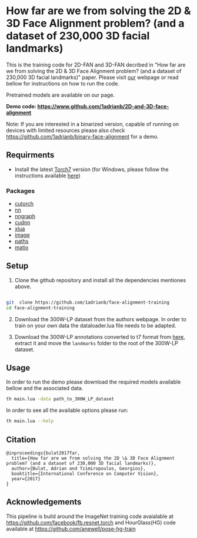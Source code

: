 # How far are we from solving the 2D \& 3D Face Alignment problem? (and a dataset of 230,000 3D facial landmarks)

This is the training code for 2D-FAN and 3D-FAN decribed in "How far are we from solving the 2D \& 3D Face Alignment problem? (and a dataset of 230,000 3D facial landmarks)" paper. Please visit [our](https://www.adrianbulat.com) webpage or read bellow for instructions on how to run the code.

Pretrained models are available on our page.

**Demo code: <https://www.github.com/1adrianb/2D-and-3D-face-alignment>**

Note: If you are interested in a binarized version, capable of running on devices with limited resources please also check <https://github.com/1adrianb/binary-face-alignment> for a demo.

## Requirments

- Install the latest [Torch7](http://torch.ch/docs/getting-started.html) version (for Windows, please follow the instructions available [here](https://github.com/torch/distro/blob/master/win-files/README.md))

### Packages

- [cutorch](https://github.com/torch/cutorch)
- [nn](https://github.com/torch/nn)
- [nngraph](https://github.com/torch/nngraph)
- [cudnn](https://github.com/soumith/cudnn.torch)
- [xlua](https://github.com/torch/xlua)
- [image](https://github.com/torch/image)
- [paths](https://github.com/torch/paths)
- [matio](https://github.com/soumith/matio-ffi.torch)

## Setup

1. Clone the github repository and install all the dependencies mentiones above.

```bash

git  clone https://github.com/1adrianb/face-alignment-training
cd face-alignment-training
```

2. Download the 300W-LP dataset from the authors webpage. In order to train on your own data the dataloader.lua file needs to be adapted.

3. Download the 300W-LP annotations converted to t7 format from [here](https://www.adrianbulat.com/downloads/FaceAlignment/landmarks.zip), extract it and move the ```landmarks``` folder to the root of the 300W-LP dataset.

## Usage

In order to run the demo please download the required models available bellow and the associated data.

```bash
th main.lua -data path_to_300W_LP_dataset
```

In order to see all the available options please run:

```bash
th main.lua --help
```

## Citation

```
@inproceedings{bulat2017far,
  title={How far are we from solving the 2D \& 3D Face Alignment problem? (and a dataset of 230,000 3D facial landmarks)},
  author={Bulat, Adrian and Tzimiropoulos, Georgios},
  booktitle={International Conference on Computer Vision},
  year={2017}
}
```

## Acknowledgements

This pipeline is build around the ImageNet training code avaialable at <https://github.com/facebook/fb.resnet.torch> and HourGlass(HG) code available at https://github.com/anewell/pose-hg-train
